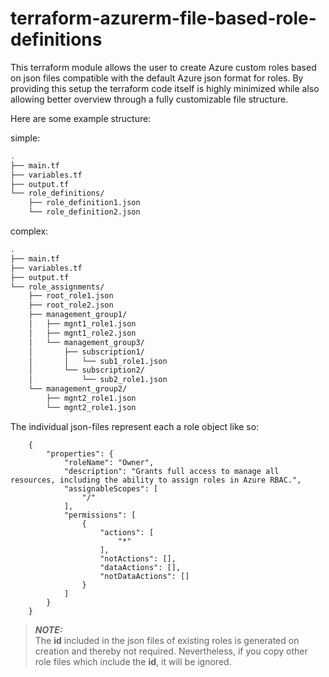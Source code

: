 # terraform-azurerm-file-based-role-definitions

This terraform module allows the user to create Azure custom roles based on json files compatible with the default Azure json format for roles. By providing this setup the terraform code itself is highly minimized while also allowing better overview through a fully customizable file structure.

Here are some example structure:

simple:
```bash
.
├── main.tf
├── variables.tf
├── output.tf
└── role_definitions/
    ├── role_definition1.json
    └── role_definition2.json
```

complex:
```bash
.
├── main.tf
├── variables.tf
├── output.tf
└── role_assignments/
    ├── root_role1.json
    ├── root_role2.json
    ├── management_group1/
    │   ├── mgnt1_role1.json
    │   ├── mgnt1_role2.json
    │   └── management_group3/
    │       ├── subscription1/
    │       │   └── sub1_role1.json
    │       └── subscription2/
    │           └── sub2_role1.json
    └── management_group2/
        ├── mgnt2_role1.json
        └── mgnt2_role1.json
```

The individual json-files represent each a role object like so:

```
    {
        "properties": {
            "roleName": "Owner",
            "description": "Grants full access to manage all resources, including the ability to assign roles in Azure RBAC.",
            "assignableScopes": [
                "/"
            ],
            "permissions": [
                {
                    "actions": [
                        "*"
                    ],
                    "notActions": [],
                    "dataActions": [],
                    "notDataActions": []
                }
            ]
        }
    }
```
> **_NOTE:_**  
The **id** included in the json files of existing roles is generated on creation and thereby not required. Nevertheless, if you copy other role files which include the **id**, it will be ignored.